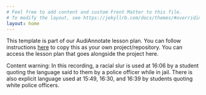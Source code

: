 ```yaml
---
# Feel free to add content and custom Front Matter to this file.
# To modify the layout, see https://jekyllrb.com/docs/themes/#overriding-theme-defaults
layout: home
---
```

This template is part of our AudiAnnotate lesson plan. You can follow instructions [here](https://hipstas.github.io/AudiAnnotate/documentation.html) to copy this as your own project/repository. You can access the lesson plan that goes alongside the project here.

Content warning: In this recording, a racial slur is used at 16:06 by a student quoting the language said to them by a police officer while in jail. There is also explicit language used at 15:49, 16:30, and 16:39 by students quoting white police officers.
